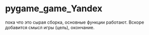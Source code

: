 # pygame_game_Yandex
пока что это сырая сборка, основные функции работают. Вскоре добавится смысл игры (цель), окончание.
